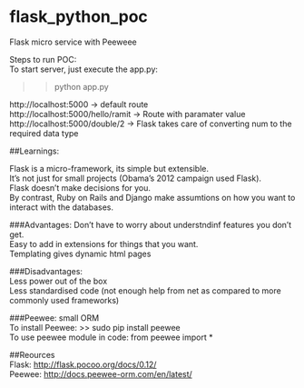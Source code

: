 # flask_python_poc
Flask micro service with Peeweee


Steps to run POC:  
To start server, just execute the app.py:  
>> python app.py  

http://localhost:5000 -> default route  
http://localhost:5000/hello/ramit -> Route with paramater value  
http://localhost:5000/double/2 -> Flask takes care of converting num to the required data type  

##Learnings:

Flask is a micro-framework, its simple but extensible.  
It’s not just for small projects (Obama’s 2012 campaign used Flask).  
Flask doesn’t make decisions for you.  
By contrast, Ruby on Rails and Django make assumtions on how you want to interact with the databases.  

###Advantages:
Don’t have to worry about understndinf features you don’t get.  
Easy to add in extensions for things that you want.  
Templating gives dynamic html pages  

###Disadvantages:  
Less power out of the box  
Less standardised code (not enough help from net as compared to more commonly used frameworks)  

###Peewee: small ORM  
To install Peewee: >> sudo pip install peewee  
To use peewee module in code:  from peewee import *  

##Reources  
Flask:  http://flask.pocoo.org/docs/0.12/  
Peewee: http://docs.peewee-orm.com/en/latest/  

